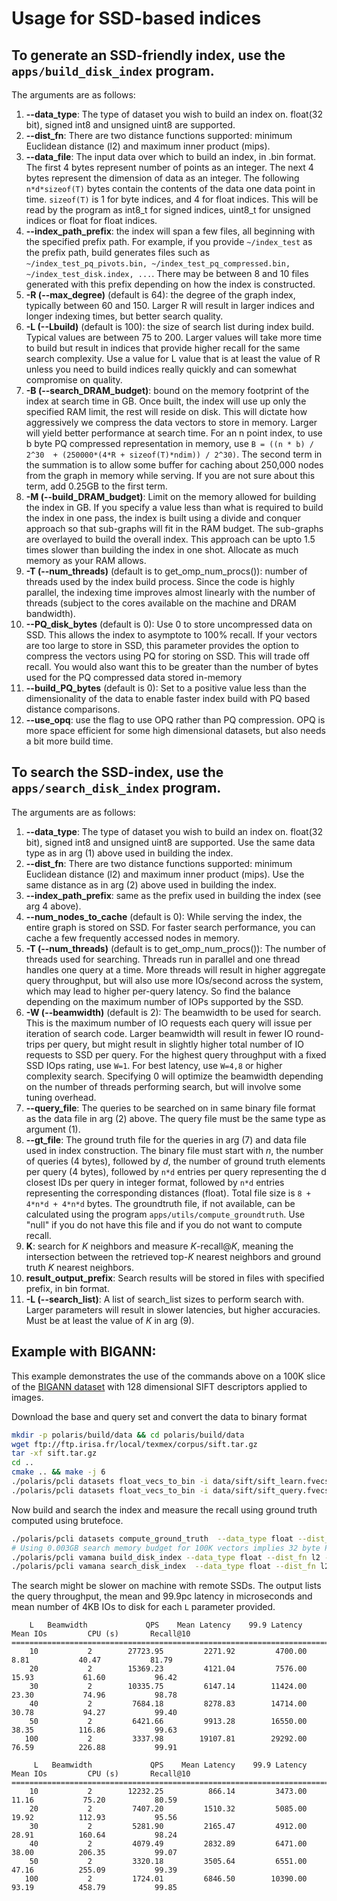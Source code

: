**Usage for SSD-based indices**
===============================

To generate an SSD-friendly index, use the `apps/build_disk_index` program.
----------------------------------------------------------------------------

The arguments are as follows:

1. **--data_type**: The type of dataset you wish to build an index on. float(32 bit), signed int8 and unsigned uint8 are supported.
2. **--dist_fn**: There are two distance functions supported: minimum Euclidean distance (l2) and maximum inner product (mips).
3. **--data_file**: The input data over which to build an index, in .bin format. The first 4 bytes represent number of points as an integer. The next 4 bytes represent the dimension of data as an integer. The following `n*d*sizeof(T)` bytes contain the contents of the data one data point in time. `sizeof(T)` is 1 for byte indices, and 4 for float indices. This will be read by the program as int8_t for signed indices, uint8_t for unsigned indices or float for float indices.
4. **--index_path_prefix**: the index will span a few files, all beginning with the specified prefix path. For example, if you provide `~/index_test` as the prefix path, build  generates files such as `~/index_test_pq_pivots.bin, ~/index_test_pq_compressed.bin, ~/index_test_disk.index, ...`. There may be between 8 and 10 files generated with this prefix depending on how the index is constructed.
5. **-R (--max_degree)**  (default is 64): the degree of the graph index, typically between 60 and 150. Larger R will result in larger indices and longer indexing times, but better search quality.
6. **-L (--Lbuild)**  (default is 100): the size of search list during index build. Typical values are between 75 to 200. Larger values will take more time to build but result in indices that provide higher recall for the same search complexity. Use a value for L value that is at least the value of R unless you need to build indices really quickly and can somewhat compromise on quality.
7. **-B (--search_DRAM_budget)**: bound on the memory footprint of the index at search time in GB. Once built, the index will use up only the specified RAM limit, the rest will reside on disk. This will dictate how aggressively we compress the data vectors to store in memory. Larger will yield better performance at search time. For an n point index, to use b byte PQ compressed representation in memory, use `B = ((n * b) / 2^30  + (250000*(4*R + sizeof(T)*ndim)) / 2^30)`. The second term in the summation is to allow some buffer for caching about 250,000 nodes from the graph in memory while serving.  If you are not sure about this term, add 0.25GB to the first term.
8. **-M (--build_DRAM_budget)**: Limit on the memory allowed for building the index in GB. If you specify a value less than what is required to build the index in one pass, the index is  built using a divide and conquer approach so that  sub-graphs will fit in the RAM budget. The sub-graphs are overlayed to build the overall index. This approach can be upto 1.5 times slower than building the index in one shot. Allocate as much memory as your RAM allows.
9. **-T (--num_threads)** (default is to get_omp_num_procs()): number of threads used by the index build process. Since the code is highly parallel, the  indexing time improves almost linearly with the number of threads (subject to the cores available on the machine and DRAM bandwidth).
10. **--PQ_disk_bytes**  (default is 0): Use 0 to store uncompressed data on SSD. This allows the index to asymptote to 100% recall. If your vectors are too large to store in SSD, this parameter provides the option to compress the vectors using PQ for storing on SSD. This will trade off recall. You would also want this to be greater than the number of bytes used for the PQ compressed data stored in-memory
11. **--build_PQ_bytes** (default is 0): Set to a positive value less than the dimensionality of the data to enable faster index build with PQ based distance comparisons.
12. **--use_opq**: use the flag to use OPQ rather than PQ compression. OPQ is more space efficient for some high dimensional datasets, but also needs a bit more build time.

To search the SSD-index, use the `apps/search_disk_index` program.
-------------------------------------------------------------------

The arguments are as follows:

1. **--data_type**: The type of dataset you wish to build an index on. float(32 bit), signed int8 and unsigned uint8 are supported. Use the same data type as in arg (1) above used in building the index.
2.  **--dist_fn**: There are two distance functions supported: minimum Euclidean distance (l2) and maximum inner product (mips). Use the same distance as in arg (2) above used in building the index.
3. **--index_path_prefix**: same as the prefix used in building the index (see arg 4 above).
4. **--num_nodes_to_cache** (default is 0): While serving the index, the entire graph is stored on SSD. For faster search performance, you can cache a few frequently accessed nodes in memory.
5. **-T (--num_threads)** (default is to get_omp_num_procs()): The number of threads used for searching. Threads run in parallel and one thread handles one query at a time. More threads will result in higher aggregate query throughput, but will also use more IOs/second across the system, which may lead to higher per-query latency. So find the balance depending on the maximum number of IOPs supported by the SSD.
6. **-W (--beamwidth)** (default is 2): The beamwidth to be used for search. This is the maximum number of IO requests each query will issue per iteration of search code. Larger beamwidth will result in fewer IO round-trips per query, but might result in slightly higher total number of IO requests to SSD per query. For the highest query throughput with a fixed SSD IOps rating, use `W=1`. For best latency, use `W=4,8` or higher complexity search. Specifying 0 will optimize the beamwidth depending on the number of threads performing search, but will involve some tuning overhead.
7. **--query_file**: The queries to be searched on in same binary file format as the data file in arg (2) above. The query file must be the same type as argument (1).
8. **--gt_file**: The ground truth file for the queries in arg (7) and data file used in index construction.  The binary file must start with *n*, the number of queries (4 bytes), followed by *d*, the number of ground truth elements per query (4 bytes), followed by `n*d` entries per query representing the d closest IDs per query in integer format,  followed by `n*d` entries representing the corresponding distances (float). Total file size is `8 + 4*n*d + 4*n*d` bytes. The groundtruth file, if not available, can be calculated using the program `apps/utils/compute_groundtruth`. Use "null" if you do not have this file and if you do not want to compute recall.
9. **K**: search for *K* neighbors and measure *K*-recall@*K*, meaning the intersection between the retrieved top-*K* nearest neighbors and ground truth *K* nearest neighbors.
10. **result_output_prefix**: Search results will be stored in files with specified prefix, in bin format.
11. **-L (--search_list)**: A list of search_list sizes to perform search with. Larger parameters will result in slower latencies, but higher accuracies. Must be at least the value of *K* in arg (9).


Example with BIGANN:
--------------------

This example demonstrates the use of the commands above on a 100K slice of the [BIGANN dataset](http://corpus-texmex.irisa.fr/) with 128 dimensional SIFT descriptors applied to images.

Download the base and query set and convert the data to binary format
```bash
mkdir -p polaris/build/data && cd polaris/build/data
wget ftp://ftp.irisa.fr/local/texmex/corpus/sift.tar.gz
tar -xf sift.tar.gz
cd ..
cmake .. && make -j 6
./polaris/pcli datasets float_vecs_to_bin -i data/sift/sift_learn.fvecs -o data/sift/sift_learn.fbin
./polaris/pcli datasets float_vecs_to_bin -i data/sift/sift_query.fvecs -o data/sift/sift_query.fbin
```

Now build and search the index and measure the recall using ground truth computed using brutefoce.
```bash
./polaris/pcli datasets compute_ground_truth  --data_type float --dist_fn l2 --base_file data/sift/sift_learn.fbin --query_file  data/sift/sift_query.fbin --gt_file data/sift/sift_query_learn_gt100 --K 100
# Using 0.003GB search memory budget for 100K vectors implies 32 byte PQ compression
./polaris/pcli vamana build_disk_index --data_type float --dist_fn l2 --data_path data/sift/sift_learn.fbin --index_path_prefix data/sift/disk_index_sift_learn_R32_L50_A1.2 -R 32 -L50 -B 0.003 -M 1
./polaris/pcli vamana search_disk_index  --data_type float --dist_fn l2 --index_path_prefix data/sift/disk_index_sift_learn_R32_L50_A1.2 --query_file data/sift/sift_query.fbin  --gt_file data/sift/sift_query_learn_gt100 -K 10 -L 10 20 30 40 50 100 --result_path data/sift/res --num_nodes_to_cache 10000
 ```

The search might be slower on machine with remote SSDs. The output lists the query throughput, the mean and 99.9pc latency in microseconds and mean number of 4KB IOs to disk for each `L` parameter provided.

```
    L   Beamwidth             QPS    Mean Latency    99.9 Latency        Mean IOs         CPU (s)       Recall@10
======================================================================================================================
    10           2        27723.95         2271.92         4700.00            8.81           40.47           81.79
    20           2        15369.23         4121.04         7576.00           15.93           61.60           96.42
    30           2        10335.75         6147.14        11424.00           23.30           74.96           98.78
    40           2         7684.18         8278.83        14714.00           30.78           94.27           99.40
    50           2         6421.66         9913.28        16550.00           38.35          116.86           99.63
   100           2         3337.98        19107.81        29292.00           76.59          226.88           99.91
```
```
     L   Beamwidth             QPS    Mean Latency    99.9 Latency        Mean IOs         CPU (s)       Recall@10
======================================================================================================================
    10           2        12232.25          866.14         3473.00           11.16           75.20           80.59
    20           2         7407.20         1510.32         5085.00           19.92          112.93           95.56
    30           2         5281.90         2165.47         4912.00           28.91          160.64           98.24
    40           2         4079.49         2832.89         6471.00           38.00          206.35           99.07
    50           2         3320.18         3505.64         6551.00           47.16          255.09           99.39
   100           2         1724.01         6846.50        10390.00           93.19          458.79           99.85

```